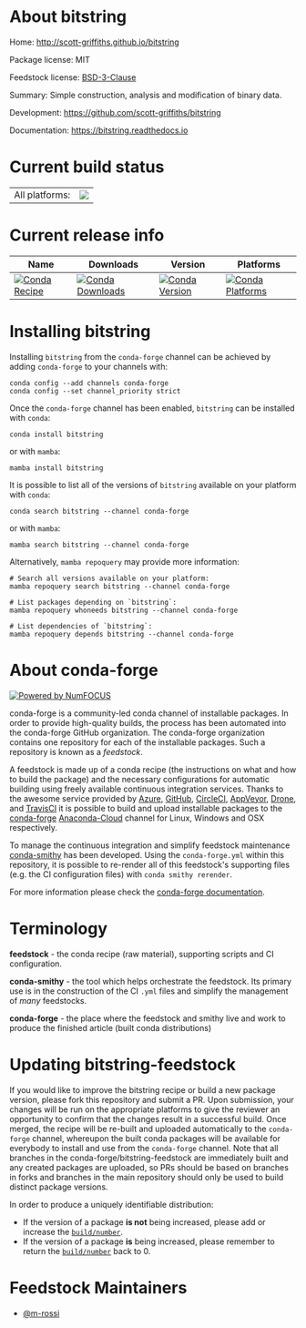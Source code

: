 About bitstring
===============

Home: http://scott-griffiths.github.io/bitstring

Package license: MIT

Feedstock license: [BSD-3-Clause](https://github.com/conda-forge/bitstring-feedstock/blob/main/LICENSE.txt)

Summary: Simple construction, analysis and modification of binary data.

Development: https://github.com/scott-griffiths/bitstring

Documentation: https://bitstring.readthedocs.io

Current build status
====================


<table><tr><td>All platforms:</td>
    <td>
      <a href="https://dev.azure.com/conda-forge/feedstock-builds/_build/latest?definitionId=11382&branchName=main">
        <img src="https://dev.azure.com/conda-forge/feedstock-builds/_apis/build/status/bitstring-feedstock?branchName=main">
      </a>
    </td>
  </tr>
</table>

Current release info
====================

| Name | Downloads | Version | Platforms |
| --- | --- | --- | --- |
| [![Conda Recipe](https://img.shields.io/badge/recipe-bitstring-green.svg)](https://anaconda.org/conda-forge/bitstring) | [![Conda Downloads](https://img.shields.io/conda/dn/conda-forge/bitstring.svg)](https://anaconda.org/conda-forge/bitstring) | [![Conda Version](https://img.shields.io/conda/vn/conda-forge/bitstring.svg)](https://anaconda.org/conda-forge/bitstring) | [![Conda Platforms](https://img.shields.io/conda/pn/conda-forge/bitstring.svg)](https://anaconda.org/conda-forge/bitstring) |

Installing bitstring
====================

Installing `bitstring` from the `conda-forge` channel can be achieved by adding `conda-forge` to your channels with:

```
conda config --add channels conda-forge
conda config --set channel_priority strict
```

Once the `conda-forge` channel has been enabled, `bitstring` can be installed with `conda`:

```
conda install bitstring
```

or with `mamba`:

```
mamba install bitstring
```

It is possible to list all of the versions of `bitstring` available on your platform with `conda`:

```
conda search bitstring --channel conda-forge
```

or with `mamba`:

```
mamba search bitstring --channel conda-forge
```

Alternatively, `mamba repoquery` may provide more information:

```
# Search all versions available on your platform:
mamba repoquery search bitstring --channel conda-forge

# List packages depending on `bitstring`:
mamba repoquery whoneeds bitstring --channel conda-forge

# List dependencies of `bitstring`:
mamba repoquery depends bitstring --channel conda-forge
```


About conda-forge
=================

[![Powered by
NumFOCUS](https://img.shields.io/badge/powered%20by-NumFOCUS-orange.svg?style=flat&colorA=E1523D&colorB=007D8A)](https://numfocus.org)

conda-forge is a community-led conda channel of installable packages.
In order to provide high-quality builds, the process has been automated into the
conda-forge GitHub organization. The conda-forge organization contains one repository
for each of the installable packages. Such a repository is known as a *feedstock*.

A feedstock is made up of a conda recipe (the instructions on what and how to build
the package) and the necessary configurations for automatic building using freely
available continuous integration services. Thanks to the awesome service provided by
[Azure](https://azure.microsoft.com/en-us/services/devops/), [GitHub](https://github.com/),
[CircleCI](https://circleci.com/), [AppVeyor](https://www.appveyor.com/),
[Drone](https://cloud.drone.io/welcome), and [TravisCI](https://travis-ci.com/)
it is possible to build and upload installable packages to the
[conda-forge](https://anaconda.org/conda-forge) [Anaconda-Cloud](https://anaconda.org/)
channel for Linux, Windows and OSX respectively.

To manage the continuous integration and simplify feedstock maintenance
[conda-smithy](https://github.com/conda-forge/conda-smithy) has been developed.
Using the ``conda-forge.yml`` within this repository, it is possible to re-render all of
this feedstock's supporting files (e.g. the CI configuration files) with ``conda smithy rerender``.

For more information please check the [conda-forge documentation](https://conda-forge.org/docs/).

Terminology
===========

**feedstock** - the conda recipe (raw material), supporting scripts and CI configuration.

**conda-smithy** - the tool which helps orchestrate the feedstock.
                   Its primary use is in the construction of the CI ``.yml`` files
                   and simplify the management of *many* feedstocks.

**conda-forge** - the place where the feedstock and smithy live and work to
                  produce the finished article (built conda distributions)


Updating bitstring-feedstock
============================

If you would like to improve the bitstring recipe or build a new
package version, please fork this repository and submit a PR. Upon submission,
your changes will be run on the appropriate platforms to give the reviewer an
opportunity to confirm that the changes result in a successful build. Once
merged, the recipe will be re-built and uploaded automatically to the
`conda-forge` channel, whereupon the built conda packages will be available for
everybody to install and use from the `conda-forge` channel.
Note that all branches in the conda-forge/bitstring-feedstock are
immediately built and any created packages are uploaded, so PRs should be based
on branches in forks and branches in the main repository should only be used to
build distinct package versions.

In order to produce a uniquely identifiable distribution:
 * If the version of a package **is not** being increased, please add or increase
   the [``build/number``](https://docs.conda.io/projects/conda-build/en/latest/resources/define-metadata.html#build-number-and-string).
 * If the version of a package **is** being increased, please remember to return
   the [``build/number``](https://docs.conda.io/projects/conda-build/en/latest/resources/define-metadata.html#build-number-and-string)
   back to 0.

Feedstock Maintainers
=====================

* [@m-rossi](https://github.com/m-rossi/)

